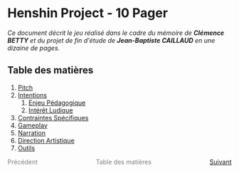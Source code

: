 # Henshin Project - 10 Pager
_Ce document décrit le jeu réalisé dans le cadre du mémoire de **Clémence BETTY** et du projet de fin d'étude de **Jean-Baptiste CAILLAUD** en une dizaine de pages._

## Table des matières

1. [Pitch](02.md#pitch)
2. [Intentions](02.md#intentions)
   1. [Enjeu Pédagogique](02.md#enjeu-pedagogique)
   2. [Intérêt Ludique](02.md#interet-ludique)
3. [Contraintes Spécifiques](02.md#contraintes-specifiques)
4. [Gameplay](03.md#gameplay)
5. [Narration](00.md#narration)
6. [Direction Artistique](00.md#direction-artistique)
7. [Outils](00.md#outils)

<div style="display: flex; justify-content: space-between;">
    <span style="color: gray">Précédent</span>
    <span style="color: gray">Table des matières</span>
    <a href="/ten_pager/02.html">Suivant</a>
</div>
